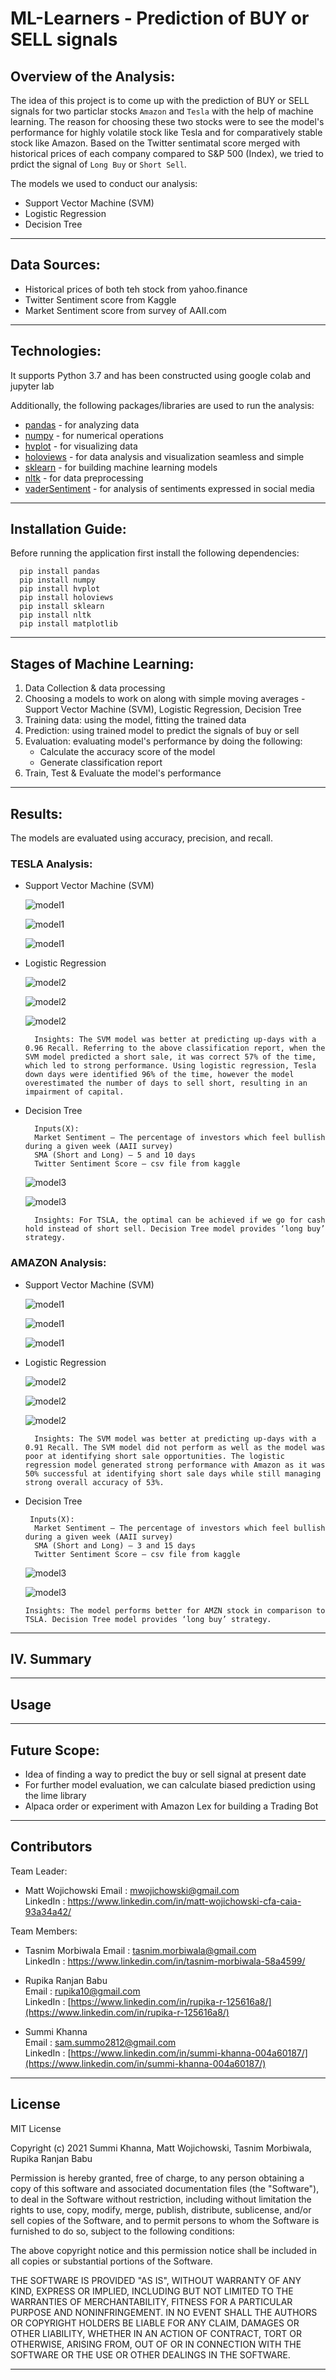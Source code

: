 # ML-Learners - Prediction of BUY or SELL signals

## Overview of the Analysis:
The idea of this project is to come up with the prediction of BUY or SELL signals for two particlar stocks `Amazon` and `Tesla` with the help of machine learning. The reason for choosing these two stocks were to see the model's performance for highly volatile stock like Tesla and for comparatively stable stock like Amazon. 
Based on the Twitter sentimatal score merged with historical prices of each company compared to S&P 500 (Index), we tried to prdict the signal of `Long Buy` or `Short Sell`.

The models we used to conduct our analysis:

- Support Vector Machine (SVM)
- Logistic Regression
- Decision Tree

---

## Data Sources:

- Historical prices of both teh stock from yahoo.finance
- Twitter Sentiment score from Kaggle 
- Market Sentiment score from survey of AAII.com

---

## Technologies:

It supports Python 3.7 and has been constructed using google colab and jupyter lab

Additionally, the following packages/libraries are used to run the analysis:

- [pandas](https://pypi.org/project/pandas/) - for analyzing data
- [numpy](https://pypi.org/project/numpy/) - for numerical operations
- [hvplot](https://pypi.org/project/hvplot/) - for visualizing data
- [holoviews](https://pypi.org/project/holoviews/) - for data analysis and visualization seamless and simple
- [sklearn](https://pypi.org/project/sklearn/) - for building machine learning models
- [nltk](https://pypi.org/project/nltk/) - for data preprocessing
- [vaderSentiment](https://pypi.org/project/vaderSentiment/3.1.1/) - for analysis of sentiments expressed in social media

---

## Installation Guide:

Before running the application first install the following dependencies:

```
  pip install pandas 
  pip install numpy
  pip install hvplot
  pip install holoviews
  pip install sklearn
  pip install nltk
  pip install matplotlib
```

---

## Stages of Machine Learning:
1. Data Collection & data processing
2. Choosing a models to work on along with simple moving averages - Support Vector Machine (SVM), Logistic Regression, Decision Tree
3. Training data: using the model, fitting the trained data
4. Prediction: using trained model to predict the signals of buy or sell 
5. Evaluation: evaluating model's performance by doing the following:
   - Calculate the accuracy score of the model
   - Generate classification report
6. Train, Test & Evaluate the model's performance 

---

## Results:

The models are evaluated using accuracy, precision, and recall.

### TESLA Analysis:


- Support Vector Machine (SVM)

    ![model1](https://github.com/Summi-Khanna/ML-Learners/blob/main/Images/TESLA_SVM.png)

    ![model1](https://github.com/Summi-Khanna/ML-Learners/blob/main/Images/TSLA_SVM_dailyreturns.png)

    ![model1](https://github.com/Summi-Khanna/ML-Learners/blob/main/Images/TSLA_SVM_cumreturn.png)


- Logistic Regression

    ![model2](https://github.com/Summi-Khanna/ML-Learners/blob/main/Images/TSLA_LR_1.png)

    ![model2](https://github.com/Summi-Khanna/ML-Learners/blob/main/Images/TSLA_LR_2.png)

    ![model2](https://github.com/Summi-Khanna/ML-Learners/blob/main/Images/TSLA_LR_3.png)

        Insights: The SVM model was better at predicting up-days with a 0.96 Recall. Referring to the above classification report, when the SVM model predicted a short sale, it was correct 57% of the time, which led to strong performance. Using logistic regression, Tesla down days were identified 96% of the time, however the model overestimated the number of days to sell short, resulting in an impairment of capital.
        

- Decision Tree

        Inputs(X):
        Market Sentiment – The percentage of investors which feel bullish during a given week (AAII survey)
        SMA (Short and Long) – 5 and 10 days
        Twitter Sentiment Score – csv file from kaggle


    ![model3](https://github.com/Summi-Khanna/ML-Learners/blob/main/Images/TSLA_DT_1.png)

    ![model3](https://github.com/Summi-Khanna/ML-Learners/blob/main/Images/TSLA_DT.png)

        Insights: For TSLA, the optimal can be achieved if we go for cash hold instead of short sell. Decision Tree model provides ‘long buy’ strategy.


### AMAZON Analysis:


- Support Vector Machine (SVM)

    ![model1](https://github.com/Summi-Khanna/ML-Learners/blob/main/Images/AMZN_SVM_1.png)

    ![model1](https://github.com/Summi-Khanna/ML-Learners/blob/main/Images/AMZN_SVM_2.png)

    ![model1](https://github.com/Summi-Khanna/ML-Learners/blob/main/Images/AMZN_SVM_3.png)


- Logistic Regression

    ![model2](https://github.com/Summi-Khanna/ML-Learners/blob/main/Images/AMZN_LR_1.png)

    ![model2](https://github.com/Summi-Khanna/ML-Learners/blob/main/Images/AMZN_LR_2.png)

    ![model2](https://github.com/Summi-Khanna/ML-Learners/blob/main/Images/AMZN_LR_3.png)

        Insights: The SVM model was better at predicting up-days with a 0.91 Recall. The SVM model did not perform as well as the model was poor at identifying short sale opportunities. The logistic regression model generated strong performance with Amazon as it was 50% successful at identifying short sale days while still managing strong overall accuracy of 53%.


- Decision Tree
       
       Inputs(X):
        Market Sentiment – The percentage of investors which feel bullish during a given week (AAII survey)
        SMA (Short and Long) – 3 and 15 days
        Twitter Sentiment Score – csv file from kaggle


    ![model3](https://github.com/Summi-Khanna/ML-Learners/blob/main/Images/AMZN_DT_1.png)

    ![model3](https://github.com/Summi-Khanna/ML-Learners/blob/main/Images/Amzn_DT.png)

  
      Insights: The model performs better for AMZN stock in comparison to TSLA. Decision Tree model provides ‘long buy’ strategy.

---

## IV. Summary




---

## Usage




---

## Future Scope:

- Idea of finding a way to predict the buy or sell signal at present date
- For further model evaluation, we can calculate biased prediction using the lime library
- Alpaca order or experiment with Amazon Lex for building a Trading Bot

---

## Contributors
 
Team Leader:

- Matt Wojichowski 
  Email : mwojichowski@gmail.com <br>
  LinkedIn : https://www.linkedin.com/in/matt-wojichowski-cfa-caia-93a34a42/

Team Members:

- Tasnim Morbiwala
  Email : tasnim.morbiwala@gmail.com <br> 
  LinkedIn : https://www.linkedin.com/in/tasnim-morbiwala-58a4599/
  
- Rupika Ranjan Babu  
  Email : rupika10@gmail.com <br> 
  LinkedIn : [https://www.linkedin.com/in/rupika-r-125616a8/](https://www.linkedin.com/in/rupika-r-125616a8/)
  
- Summi Khanna  
  Email : sam.summo2812@gmail.com <br>
  LinkedIn : [https://www.linkedin.com/in/summi-khanna-004a60187/](https://www.linkedin.com/in/summi-khanna-004a60187/)

---

## License

MIT License

Copyright (c) 2021 Summi Khanna, Matt Wojichowski, Tasnim Morbiwala, Rupika Ranjan Babu

Permission is hereby granted, free of charge, to any person obtaining a copy
of this software and associated documentation files (the "Software"), to deal
in the Software without restriction, including without limitation the rights
to use, copy, modify, merge, publish, distribute, sublicense, and/or sell
copies of the Software, and to permit persons to whom the Software is
furnished to do so, subject to the following conditions:

The above copyright notice and this permission notice shall be included in all
copies or substantial portions of the Software.

THE SOFTWARE IS PROVIDED "AS IS", WITHOUT WARRANTY OF ANY KIND, EXPRESS OR
IMPLIED, INCLUDING BUT NOT LIMITED TO THE WARRANTIES OF MERCHANTABILITY,
FITNESS FOR A PARTICULAR PURPOSE AND NONINFRINGEMENT. IN NO EVENT SHALL THE
AUTHORS OR COPYRIGHT HOLDERS BE LIABLE FOR ANY CLAIM, DAMAGES OR OTHER
LIABILITY, WHETHER IN AN ACTION OF CONTRACT, TORT OR OTHERWISE, ARISING FROM,
OUT OF OR IN CONNECTION WITH THE SOFTWARE OR THE USE OR OTHER DEALINGS IN THE
SOFTWARE.

---